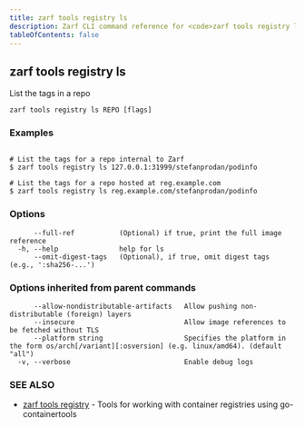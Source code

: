 ```yaml
---
title: zarf tools registry ls
description: Zarf CLI command reference for <code>zarf tools registry ls</code>.
tableOfContents: false
---
```


<!-- Page generated by Zarf; DO NOT EDIT -->

## zarf tools registry ls

List the tags in a repo

```
zarf tools registry ls REPO [flags]
```

### Examples

```

# List the tags for a repo internal to Zarf
$ zarf tools registry ls 127.0.0.1:31999/stefanprodan/podinfo

# List the tags for a repo hosted at reg.example.com
$ zarf tools registry ls reg.example.com/stefanprodan/podinfo

```

### Options

```
      --full-ref           (Optional) if true, print the full image reference
  -h, --help               help for ls
      --omit-digest-tags   (Optional), if true, omit digest tags (e.g., ':sha256-...')
```

### Options inherited from parent commands

```
      --allow-nondistributable-artifacts   Allow pushing non-distributable (foreign) layers
      --insecure                           Allow image references to be fetched without TLS
      --platform string                    Specifies the platform in the form os/arch[/variant][:osversion] (e.g. linux/amd64). (default "all")
  -v, --verbose                            Enable debug logs
```

### SEE ALSO

* [zarf tools registry](/commands/zarf_tools_registry/)	 - Tools for working with container registries using go-containertools

